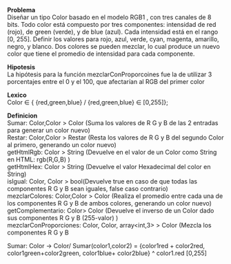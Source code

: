 **Problema** <br />
Diseñar un tipo Color basado en el modelo RGB1
, con tres canales de 8 bits.
Todo color está compuesto por tres componentes: intensidad de red (rojo), de
green (verde), y de blue (azul). Cada intensidad está en el rango [0, 255]. Definir
los valores para rojo, azul, verde, cyan, magenta, amarillo, negro, y blanco. Dos
colores se pueden mezclar, lo cual produce un nuevo color que tiene el promedio
de intensidad para cada componente.

**Hipotesis**<br />
La hipótesis para la función mezclarConProporcoines fue la de utilizar 3 porcentajes entre el 0 y el 100, que afectarían al RGB del primer color

**Lexico**<br />
Color ∈ { {red,green,blue} / {red,green,blue} ∈ [0,255]};

**Definicion**<br />
Sumar: Color,Color > Color (Suma los valores de R G y B de las 2 entradas para generar un color nuevo) <br /> 
Restar: Color,Color > Restar (Resta los valores de R G y B del segundo Color al primero, generando un color nuevo) <br />
getHtmlRgb: Color > String (Devuelve en el valor de un Color como String en HTML: rgb(R,G,B) )<br />
getHtmlHex: Color > String (Devuelve el valor Hexadecimal del color en String) <br />
isIgual: Color, Color > bool(Devuelve true en caso de que todas las componentes R G y B sean iguales, false caso contrario) <br />
mezclarColores: Color,Color > Color (Realiza el promedio entre cada una de los componentes R G y B de ambos colores, generando un color nuevo) <br />
getComplementario: Color> Color (Devuelve el inverso de un Color dado sus componentes R G y B (255-valor) ) <br />
mezclarConProporciones: Color, Color, array<int,3> > Color (Mezcla los componentes R G y B <br />


Sumar: Color -> Color/ Sumar(color1,color2) = {color1red + color2red, color1green+color2green, color1blue+ color2blue} ^ color1.red [0,255]
